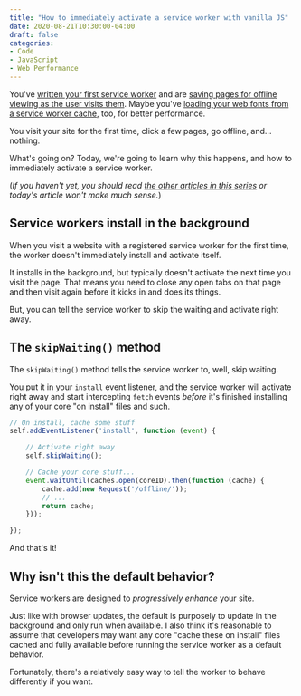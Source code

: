 ```yaml
---
title: "How to immediately activate a service worker with vanilla JS"
date: 2020-08-21T10:30:00-04:00
draft: false
categories:
- Code
- JavaScript
- Web Performance
---
```


You've [written your first service worker](/writing-your-first-service-worker-with-vanilla-js/) and are [saving pages for offline viewing as the user visits them](/saving-recently-viewed-pages-offline-with-service-workers-and-vanilla-js/). Maybe you've [loading your web fonts from a service worker cache](/improving-web-font-performance-with-service-workers/), too, for better performance.

You visit your site for the first time, click a few pages, go offline, and... nothing.

What's going on? Today, we're going to learn why this happens, and how to immediately activate a service worker.

(*If you haven't yet, you should read [the other articles in this series](/series/service-workers/) or today's article won't make much sense.*)

## Service workers install in the background

When you visit a website with a registered service worker for the first time, the worker doesn't immediately install and activate itself.

It installs in the background, but typically doesn't activate the next time you visit the page. That means you need to close any open tabs on that page and then visit again before it kicks in and does its things.

But, you can tell the service worker to skip the waiting and activate right away.

## The `skipWaiting()` method

The `skipWaiting()` method tells the service worker to, well, skip waiting.

You put it in your `install` event listener, and the service worker will activate right away and start intercepting `fetch` events *before* it's finished installing any of your core "on install" files and such.

```js
// On install, cache some stuff
self.addEventListener('install', function (event) {

	// Activate right away
	self.skipWaiting();

	// Cache your core stuff...
	event.waitUntil(caches.open(coreID).then(function (cache) {
		cache.add(new Request('/offline/'));
		// ...
		return cache;
	}));

});
```

And that's it!

## Why isn't this the default behavior?

Service workers are designed to *progressively enhance* your site.

Just like with browser updates, the default is purposely to update in the background and only run when available. I also think it's reasonable to assume that developers may want any core "cache these on install" files cached and fully available before running the service worker as a default behavior.

Fortunately, there's a relatively easy way to tell the worker to behave differently if you want.